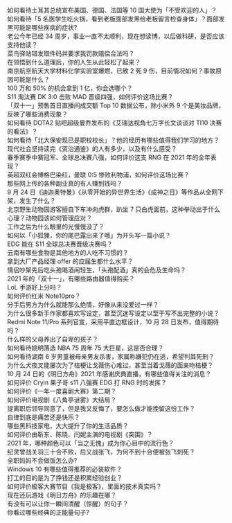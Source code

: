 如何看待土耳其总统宣布美国、德国、法国等 10 国大使为「不受欢迎的人」？  
如何看待「5 名医学生吃火锅，看到老板面部发黑给老板留言检查身体」？面部发黑可能是哪些疾病的症状?  
老公今年已经 34 周岁，事业一直不太顺利，现在想读博，以后做科研，是否应该支持他读？  
菜鸟驿站错发取件码并要求我罚款赔偿合法吗？  
在领悟到什么道理后，你的人生从此轻松了起来？  
南京航空航天大学材料化学实验室爆燃，已致 2 死 9 伤，目前情况如何？事故原因可能是什么？  
100 万和 50% 的机会拿到 1 亿，你会选哪个？  
S11 淘汰赛 DK 3:0 击败 MAD 晋级四强，如何评价这场比赛？  
「双十一」预售首日直播间成交额 Top 10 数据公布，除小米外 9 个是美妆品牌，反映了哪些消费现象？  
如何看待 DOTA2 贴吧超级曼乔发布的《艾瑞达视角七万字长文谈谈对 TI10 决赛的看法》？  
如何看待「北大保安现已是职校校长」？他的经历有哪些值得我们学习的地方？  
现代社会坚持读完《资治通鉴》的人有多少，以及有什么感受？  
春季赛季中赛冠军、全球总决赛八强，如何评价这支 RNG 在 2021 年的全年表现？  
英超双红会博格巴染红，曼联 0:5 惨败利物浦，如何评价这场比赛？  
那些网上传的各种副业真的有人赚到钱吗？  
9 月 24 日《迪迦奥特曼》《从零开始的异世界生活》《成神之日》等作品从全网下架，发生了什么？  
北京野生动物园游客擅自下车冲向虎群，趴坐 7 只白虎面前，这种举动出于什么心理？动物园该如何管理应对？  
工作之后为什么眼里的光慢慢没了？  
如何以「小狐狸，你的尾巴露出来了哦」为开头写一篇小说？  
EDG 能在 S11 全球总决赛晋级决赛吗？  
云南有哪些食物是其他地方的人吃不习惯的？  
拿到大厂产品经理 offer 的应届生都什么水平？  
情侣吵架先后吃头孢喝酒闹轻生，「头孢配酒」真的会危及生命吗？  
2021 年的「双十一」，有哪些路由器值得购买？  
LoL 手游好上分吗？  
如何评价红米 Note10pro？  
分手后男方为什么就能那么绝情，好像从来没爱过一样？  
为什么很多新手作家都喜欢写设定，甚至沉迷写设定以至于写不出完整的小说？  
Redmi Note 11/Pro 系列官宣，采用平直边框设计，10 月 28 日发布，值得期待吗？  
什么样的父母养出了自卑的孩子？  
如何看待姚明落选 NBA 75 周年 75 大巨星，这是否合理？  
如何看待湖南 6 岁男童被母亲男友杀害，家属称嫌犯仍在逃，希望判其死刑？  
为什么犬夜叉能屡次为了桔梗让戈薇伤心难过，甚至当着戈薇的面亲吻桔梗？  
10 月 24 日的《明日方舟》2021 年感谢庆典直播，有哪些值得关注的消息？  
如何评价 Cryin 果子哥 s11 八强赛 EDG 打 RNG 时的发挥？  
如何评价《一年一度喜剧大赛》第二期？  
如何评价电视剧《八角亭谜雾》大结局？  
提离职后领导同意了，但是我又反悔了，要怎么做才能挽留这份工作？  
自律到底是痛苦还是快乐？  
哪些黑科技家电，大大提升了你的生活品质？  
如何评价由靳东、陈晓、闫妮主演的电视剧《突围》？  
2021 年，哪种颜色可以「当之无愧」成为你心目中的流行色？  
纪灵曾战关羽三十合不败，后又战张飞，为何不到十合便被张飞刺死？  
全职妈妈不会做饭怎么办?  
Windows 10 有哪些值得推荐的必装软件？  
打工的目的是为了挣钱还是积累经验创业？  
如何评价极客大赛节目《我是极客》，里面的技术真实吗？  
现在还玩游戏《明日方舟》的乐趣在哪？  
有没有可以让你一瞬间清醒（惊醒）的句子？  
你看过哪些经典的正能量句子?  
